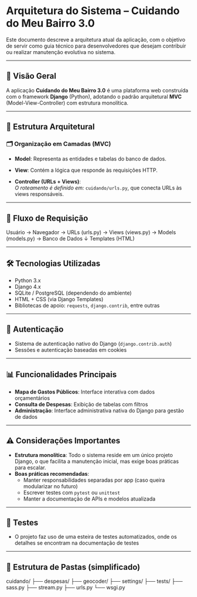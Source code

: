 # Arquitetura do Sistema – Cuidando do Meu Bairro 3.0

Este documento descreve a arquitetura atual da aplicação, com o objetivo de servir como guia técnico para desenvolvedores que desejam contribuir ou realizar manutenção evolutiva no sistema.

---

## 📌 Visão Geral

A aplicação **Cuidando do Meu Bairro 3.0** é uma plataforma web construída com o framework **Django** (Python), adotando o padrão arquitetural **MVC** (Model-View-Controller) com estrutura monolítica.

---

## 🧱 Estrutura Arquitetural

### 🗂️ Organização em Camadas (MVC)

- **Model**: Representa as entidades e tabelas do banco de dados.  

- **View**: Contém a lógica que responde às requisições HTTP.  

- **Controller (URLs + Views)**:  
  *O roteamento é definido em:* `cuidando/urls.py`, que conecta URLs às views responsáveis.

---

## 🔄 Fluxo de Requisição

Usuário → Navegador → URLs (urls.py) → Views (views.py) → Models (models.py) → Banco de Dados
                                         ↓
                                   Templates (HTML)


---

## 🛠️ Tecnologias Utilizadas

- Python 3.x  
- Django 4.x  
- SQLite / PostgreSQL (dependendo do ambiente)  
- HTML + CSS (via Django Templates)  
- Bibliotecas de apoio: `requests`, `django.contrib`, entre outras

---

## 🔐 Autenticação

- Sistema de autenticação nativo do Django (`django.contrib.auth`)  
- Sessões e autenticação baseadas em cookies

---

## 📊 Funcionalidades Principais

- **Mapa de Gastos Públicos**: Interface interativa com dados orçamentários  
- **Consulta de Despesas**: Exibição de tabelas com filtros  
- **Administração**: Interface administrativa nativa do Django para gestão de dados

---

## ⚠️ Considerações Importantes

- **Estrutura monolítica**: Todo o sistema reside em um único projeto Django, o que facilita a manutenção inicial, mas exige boas práticas para escalar.
- **Boas práticas recomendadas**:
  - Manter responsabilidades separadas por app (caso queira modularizar no futuro)
  - Escrever testes com `pytest` ou `unittest`
  - Manter a documentação de APIs e modelos atualizada

---

## 🧪 Testes

- O projeto faz uso de uma esteira de testes automatizados, onde os detalhes se encontram na documentação de testes

---

## 📁 Estrutura de Pastas (simplificado)

cuidando/
├── despesas/
├── geocoder/
├── settings/
├── tests/
├── sass.py
├── stream.py
├── urls.py
└── wsgi.py



